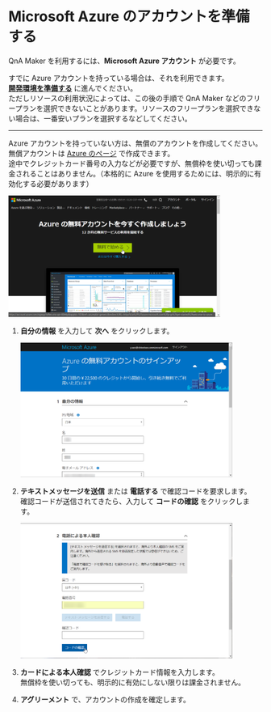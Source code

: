 # Microsoft Azure のアカウントを準備する

QnA Maker を利用するには、**Microsoft Azure アカウント** が必要です。

すでに Azure アカウントを持っている場合は、それを利用できます。  
[**開発環境を準備する**](02_DevelopEnv.md) に進んでください。  
ただしリソースの利用状況によっては、この後の手順で QnA Maker などのフリープランを選択できないことがあります。リソースのフリープランを選択できない場合は、一番安いプランを選択するなどしてください。

---
Azure アカウントを持っていない方は、無償のアカウントを作成してください。
無償アカウントは [Azure のページ](https://azure.microsoft.com/ja-jp/free/) で作成できます。  
途中でクレジットカード番号の入力などが必要ですが、無償枠を使い切っても課金されることはありません。（本格的に Azure を使用するためには、明示的に有効化する必要があります）

<img src="Assets/Images/azure_freeaccount.png" width="420px" />

1. **自分の情報** を入力して **次へ** をクリックします。

    <img src="Assets/Images/azure_signup_info.png" width="420px" />

2. **テキストメッセージを送信** または **電話する** で確認コードを要求します。  
確認コードが送信されてきたら、入力して **コードの確認** をクリックします。

    <img src="Assets/Images/azure_signup_smsconfirm.png" width="420px" />

3. **カードによる本人確認** でクレジットカード情報を入力します。  
無償枠を使い切っても、明示的に有効にしない限りは課金されません。
4. **アグリーメント** で、アカウントの作成を確定します。